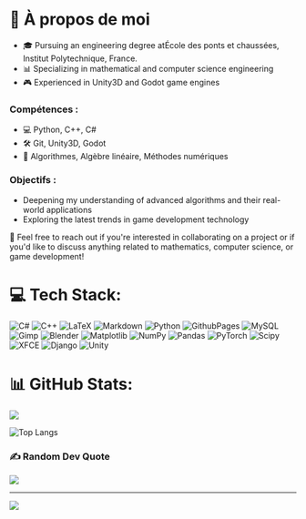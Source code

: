 # 💫 À propos de moi
- 🎓  Pursuing an engineering degree atÉcole des ponts et chaussées, Institut Polytechnique, France.
- 📊 Specializing in mathematical and computer science engineering
- 🎮 Experienced in Unity3D and Godot game engines

### Compétences :
- 💻 Python, C++, C#
- 🛠️ Git, Unity3D, Godot
- 🧮 Algorithmes, Algèbre linéaire, Méthodes numériques

### Objectifs :
- Deepening my understanding of advanced algorithms and their real-world applications
- Exploring the latest trends in game development technology


🤝 Feel free to reach out if you're interested in collaborating on a project or if you'd like to discuss anything related to mathematics, computer science, or game development!


# 💻 Tech Stack:
![C#](https://img.shields.io/badge/c%23-%23239120.svg?style=flat&logo=csharp&logoColor=white) ![C++](https://img.shields.io/badge/c++-%2300599C.svg?style=flat&logo=c%2B%2B&logoColor=white) ![LaTeX](https://img.shields.io/badge/latex-%23008080.svg?style=flat&logo=latex&logoColor=white) ![Markdown](https://img.shields.io/badge/markdown-%23000000.svg?style=flat&logo=markdown&logoColor=white) ![Python](https://img.shields.io/badge/python-3670A0?style=flat&logo=python&logoColor=ffdd54) ![GithubPages](https://img.shields.io/badge/github%20pages-121013?style=flat&logo=github&logoColor=white) ![MySQL](https://img.shields.io/badge/mysql-4479A1.svg?style=flat&logo=mysql&logoColor=white) ![Gimp](https://img.shields.io/badge/Gimp-657D8B?style=flat&logo=gimp&logoColor=FFFFFF) ![Blender](https://img.shields.io/badge/blender-%23F5792A.svg?style=flat&logo=blender&logoColor=white) ![Matplotlib](https://img.shields.io/badge/Matplotlib-%23ffffff.svg?style=flat&logo=Matplotlib&logoColor=black) ![NumPy](https://img.shields.io/badge/numpy-%23013243.svg?style=flat&logo=numpy&logoColor=white) ![Pandas](https://img.shields.io/badge/pandas-%23150458.svg?style=flat&logo=pandas&logoColor=white) ![PyTorch](https://img.shields.io/badge/PyTorch-%23EE4C2C.svg?style=flat&logo=PyTorch&logoColor=white) ![Scipy](https://img.shields.io/badge/SciPy-%230C55A5.svg?style=flat&logo=scipy&logoColor=%white) ![XFCE](https://img.shields.io/badge/XFCE-%232284F2.svg?style=flat&logo=xfce&logoColor=white) ![Django](https://img.shields.io/badge/django-%23092E20.svg?style=flat&logo=django&logoColor=white) ![Unity](https://img.shields.io/badge/-Unity-000000?style=flat-square&logo=unity&logoColor=white)
# 📊 GitHub Stats:
![](https://github-readme-streak-stats.herokuapp.com/?user=anwar_ka&theme=dark&hide_border=true)<br/>

![Top Langs](https://github-readme-stats.vercel.app/api/top-langs/?username=AnwarKardid&layout=compact)

### ✍️ Random Dev Quote
![](https://quotes-github-readme.vercel.app/api?type=vetical&theme=merko)


---
[![](https://visitcount.itsvg.in/api?id=anwar_ka&icon=6&color=10)](https://visitcount.itsvg.in)

